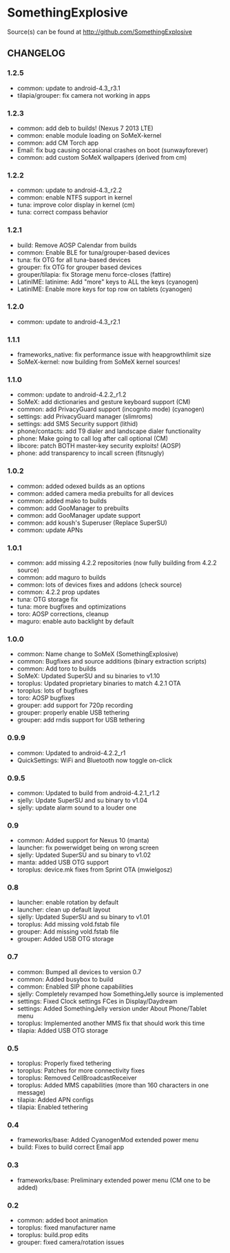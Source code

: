 SomethingExplosive
==================

Source(s) can be found at http://github.com/SomethingExplosive

CHANGELOG
---------

### 1.2.5
* common: update to android-4.3_r3.1
* tilapia/grouper: fix camera not working in apps

### 1.2.3
* common: add deb to builds! (Nexus 7 2013 LTE)
* common: enable module loading on SoMeX-kernel
* common: add CM Torch app
* Email: fix bug causing occasional crashes on boot (sunwayforever)
* common: add custom SoMeX wallpapers (derived from cm)

### 1.2.2
* common: update to android-4.3_r2.2
* common: enable NTFS support in kernel
* tuna: improve color display in kernel (cm)
* tuna: correct compass behavior

### 1.2.1
* build: Remove AOSP Calendar from builds
* common: Enable BLE for tuna/grouper-based devices
* tuna: fix OTG for all tuna-based devices
* grouper: fix OTG for grouper based devices
* grouper/tilapia: fix Storage menu force-closes (fattire)
* LatinIME: latinime: Add "more" keys to ALL the keys (cyanogen)
* LatinIME: Enable more keys for top row on tablets (cyanogen)

### 1.2.0
* common: update to android-4.3_r2.1

### 1.1.1
* frameworks_native: fix performance issue with heapgrowthlimit size
* SoMeX-kernel: now building from SoMeX kernel sources!

### 1.1.0
* common: update to android-4.2.2_r1.2
* SoMeX: add dictionaries and gesture keyboard support (CM)
* common: add PrivacyGuard support (incognito mode) (cyanogen)
* settings: add PrivacyGuard manager (slimroms)
* settings: add SMS Security support (lithid)
* phone/contacts: add T9 dialer and landscape dialer functionality
* phone: Make going to call log after call optional (CM)
* libcore: patch BOTH master-key security exploits! (AOSP)
* phone: add transparency to incall screen (fitsnugly)

### 1.0.2
* common: added odexed builds as an options
* common: added camera media prebuilts for all devices
* common: added mako to builds
* common: add GooManager to prebuilts
* common: add GooManager update support
* common: add koush's Superuser (Replace SuperSU)
* common: update APNs

### 1.0.1
* common: add missing 4.2.2 repositories (now fully building from 4.2.2 source)
* common: add maguro to builds
* common: lots of devices fixes and addons (check source)
* common: 4.2.2 prop updates
* tuna: OTG storage fix
* tuna: more bugfixes and optimizations
* toro: AOSP corrections, cleanup
* maguro: enable auto backlight by default

### 1.0.0
* common: Name change to SoMeX (SomethingExplosive)
* common: Bugfixes and source additions (binary extraction scripts)
* common: Add toro to builds
* SoMeX: Updated SuperSU and su binaries to v1.10
* toroplus: Updated proprietary binaries to match 4.2.1 OTA
* toroplus: lots of bugfixes
* toro: AOSP bugfixes
* grouper: add support for 720p recording
* grouper: properly enable USB tethering
* grouper: add rndis support for USB tethering

### 0.9.9
* common: Updated to android-4.2.2_r1
* QuickSettings: WiFi and Bluetooth now toggle on-click

### 0.9.5
* common: Updated to build from android-4.2.1_r1.2
* sjelly: Update SuperSU and su binary to v1.04
* sjelly: update alarm sound to a louder one

### 0.9
* common: Added support for Nexus 10 (manta)
* launcher: fix powerwidget being on wrong screen
* sjelly: Updated SuperSU and su binary to v1.02
* manta: added USB OTG support
* toroplus: device.mk fixes from Sprint OTA (mwielgosz)

### 0.8
* launcher: enable rotation by default
* launcher: clean up default layout
* sjelly: Updated SuperSU and su binary to v1.01
* toroplus: Add missing vold.fstab file
* grouper: Add missing vold.fstab file
* grouper: Added USB OTG storage

### 0.7
* common: Bumped all devices to version 0.7
* common: Added busybox to build
* common: Enabled SIP phone capabilities
* sjelly: Completely revamped how SomethingJelly source is implemented
* settings: Fixed Clock settings FCes in Display/Daydream
* settings: Added SomethingJelly version under About Phone/Tablet menu
* toroplus: Implemented another MMS fix that should work this time
* tilapia: Added USB OTG storage

### 0.5
* toroplus: Properly fixed tethering
* toroplus: Patches for more connectivity fixes
* toroplus: Removed CellBroadcastReceiver
* toroplus: Added MMS capabilities (more than 160 characters in one message)
* tilapia: Added APN configs
* tilapia: Enabled tethering

### 0.4
* frameworks/base: Added CyanogenMod extended power menu
* build: Fixes to build correct Email app

### 0.3
* frameworks/base: Preliminary extended power menu (CM one to be added)

### 0.2
* common: added boot animation
* toroplus: fixed manufacturer name
* toroplus: build.prop edits
* grouper: fixed camera/rotation issues
